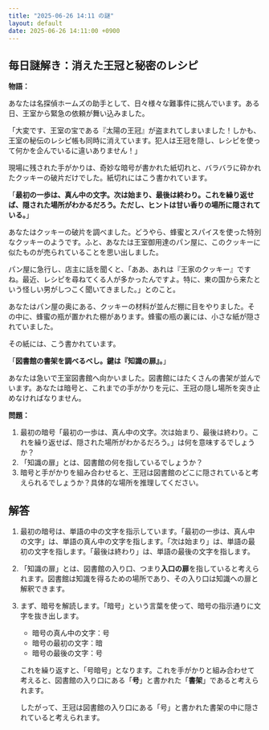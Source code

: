```yaml
---
title: "2025-06-26 14:11 の謎"
layout: default
date: 2025-06-26 14:11:00 +0900
---
```

## 毎日謎解き：消えた王冠と秘密のレシピ

**物語：**

あなたは名探偵ホームズの助手として、日々様々な難事件に挑んでいます。ある日、王室から緊急の依頼が舞い込みました。

「大変です、王室の宝である『太陽の王冠』が盗まれてしまいました！しかも、王室の秘伝のレシピ帳も同時に消えています。犯人は王冠を隠し、レシピを使って何かを企んでいるに違いありません！」

現場に残された手がかりは、奇妙な暗号が書かれた紙切れと、バラバラに砕かれたクッキーの破片だけでした。紙切れにはこう書かれています。

「**最初の一歩は、真ん中の文字。次は始まり、最後は終わり。これを繰り返せば、隠された場所がわかるだろう。ただし、ヒントは甘い香りの場所に隠されている。**」

あなたはクッキーの破片を調べました。どうやら、蜂蜜とスパイスを使った特別なクッキーのようです。ふと、あなたは王室御用達のパン屋に、このクッキーに似たものが売られていることを思い出しました。

パン屋に急行し、店主に話を聞くと、「ああ、あれは『王家のクッキー』ですね。最近、レシピを尋ねてくる人が多かったんですよ。特に、東の国から来たという怪しい男がしつこく聞いてきました。」とのこと。

あなたはパン屋の奥にある、クッキーの材料が並んだ棚に目をやりました。その中に、蜂蜜の瓶が置かれた棚があります。蜂蜜の瓶の裏には、小さな紙が隠されていました。

その紙には、こう書かれています。

「**図書館の書架を調べるべし。鍵は『知識の扉』。**」

あなたは急いで王室図書館へ向かいました。図書館にはたくさんの書架が並んでいます。あなたは暗号と、これまでの手がかりを元に、王冠の隠し場所を突き止めなければなりません。

**問題：**

1.  最初の暗号「最初の一歩は、真ん中の文字。次は始まり、最後は終わり。これを繰り返せば、隠された場所がわかるだろう。」は何を意味するでしょうか？
2.  「知識の扉」とは、図書館の何を指しているでしょうか？
3.  暗号と手がかりを組み合わせると、王冠は図書館のどこに隠されていると考えられるでしょうか？具体的な場所を推理してください。

## 解答

1.  最初の暗号は、単語の中の文字を指示しています。「最初の一歩は、真ん中の文字」は、単語の真ん中の文字を指します。「次は始まり」は、単語の最初の文字を指します。「最後は終わり」は、単語の最後の文字を指します。
2.  「知識の扉」とは、図書館の入り口、つまり**入口の扉**を指していると考えられます。図書館は知識を得るための場所であり、その入り口は知識への扉と解釈できます。
3.  まず、暗号を解読します。「暗号」という言葉を使って、暗号の指示通りに文字を抜き出します。
    *   暗号の真ん中の文字：号
    *   暗号の最初の文字：暗
    *   暗号の最後の文字：号

    これを繰り返すと、「号暗号」となります。これを手がかりと組み合わせて考えると、図書館の入り口にある「**号**」と書かれた「**書架**」であると考えられます。

    したがって、王冠は図書館の入り口にある「号」と書かれた書架の中に隠されていると考えられます。
